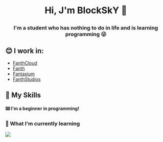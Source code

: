 # <p align="center">Hi, J'm BlockSkY 🕺</p>
### <p align="center">I'm a student who has nothing to do in life and is learning programming 😜</p>

## 😊 I work in:
- [FanthCloud](https://cloud.fanth.pl)
- [Fanth](https://fanth.pl)
- [Fantasium](https://fantasium.pl)
- [FanthStudios](https://studios.fanth.pl)

## 🔨 My Skills
#### ⌨️ I'm a beginner in programming!

### 👻 What I'm currently learning
<img src="https://skillicons.dev/icons?i=java,js,linux,py,maven,gradle,html,idea&theme=dark">
